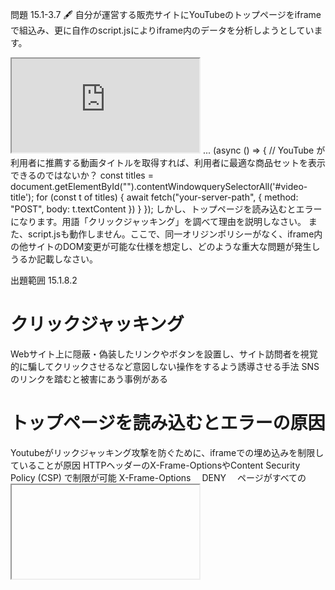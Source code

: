問題 15.1-3.7 🖋
自分が運営する販売サイトにYouTubeのトップページをiframeで組込み、更に自作のscript.jsによりiframe内のデータを分析しようとしています。

<iframe id="other" src="https://www.youtube.com/"></iframe>
<script src="./script.js"></script>
...
(async () => {
  // YouTube が利用者に推薦する動画タイトルを取得すれば、利用者に最適な商品セットを表示できるのではないか？
  const titles = document.getElementById("").contentWindowquerySelectorAll('#video-title');
  for (const t of titles) {
    await fetch("your-server-path", { method: "POST", body: t.textContent })
  }
});
しかし、トップページを読み込むとエラーになります。用語「クリックジャッキング」を調べて理由を説明しなさい。
また、script.jsも動作しません。ここで、同一オリジンポリシーがなく、iframe内の他サイトのDOM変更が可能な仕様を想定し、どのような重大な問題が発生しうるか記載しなさい。

出題範囲 15.1.8.2


# クリックジャッキング
Webサイト上に隠蔽・偽装したリンクやボタンを設置し、サイト訪問者を視覚的に騙してクリックさせるなど意図しない操作をするよう誘導させる手法
SNSのリンクを踏むと被害にあう事例がある

# トップページを読み込むとエラーの原因
Youtubeがリックジャッキング攻撃を防ぐために、iframeでの埋め込みを制限していることが原因
HTTPヘッダーのX-Frame-OptionsやContent Security Policy (CSP) で制限が可能
X-Frame-Options
　DENY　            ページがすべての<iframe>で表示されるのを拒否
　SAMEORIGIN        同じオリジン（ドメイン、プロトコル、ポート）のページのみが<iframe>で表示
　ALLOW-FROM uri    指定されたURIからのみ<iframe>で表示
Content Security Policy (CSP) 
　default-src       全てのリソースのデフォルトの取得先を指定
　script-src        スクリプトの取得先を指定
　style-src         スタイルシートの取得先を指定
　img-src           画像の取得先を指定
　frame-ancestors   ページが<iframe>や<object>タグで表示されることを制御します。これにより、クリックジャッキングを防止できます。

# script.jsは同一オリジンポリシーがないため動作しない。
同一オリジンポリシーが存在せず、iframe内の他サイトのDOM変更が可能な仕様だった場合
・DOMの書き換えにより、リンク先の変更やコンテンツ内容の改ざんが可能
・信頼できるサイトと見た目を同じに変更しフィッシング詐欺が可能
・ユーザーのデータやセッション情報にアクセスし、個人情報を盗むことが可能
・悪意のあるスクリプトを埋め込んで、クッキーやセッション情報を盗むことが可能





